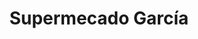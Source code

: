 ---
title: "Supermecado García"
url: /general-jose-de-san-martin/supermecado-garcia/
shop: supermercado
---